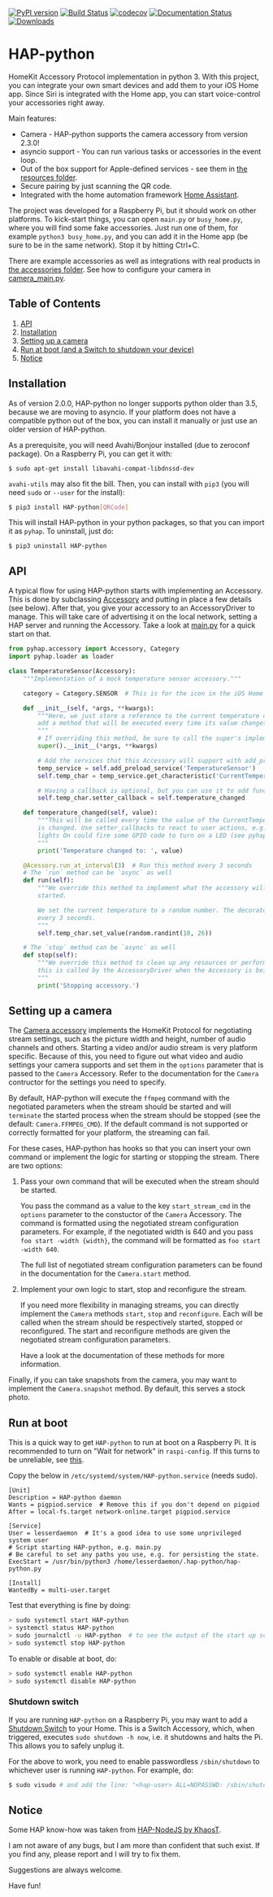 [![PyPI version](https://badge.fury.io/py/HAP-python.svg)](https://badge.fury.io/py/HAP-python) [![Build Status](https://travis-ci.org/ikalchev/HAP-python.svg?branch=master)](https://travis-ci.org/ikalchev/HAP-python) [![codecov](https://codecov.io/gh/ikalchev/HAP-python/branch/master/graph/badge.svg)](https://codecov.io/gh/ikalchev/HAP-python) [![Documentation Status](https://readthedocs.org/projects/hap-python/badge/?version=latest)](http://hap-python.readthedocs.io/en/latest/?badge=latest) [![Downloads](https://pepy.tech/badge/hap-python)](https://pepy.tech/project/hap-python)
# HAP-python

HomeKit Accessory Protocol implementation in python 3.
With this project, you can integrate your own smart devices and add them to your
iOS Home app. Since Siri is integrated with the Home app, you can start voice-control your
accessories right away.

Main features:

* Camera - HAP-python supports the camera accessory from version 2.3.0!
* asyncio support - You can run various tasks or accessories in the event loop.
* Out of the box support for Apple-defined services - see them in [the resources folder](pyhap/resources).
* Secure pairing by just scanning the QR code.
* Integrated with the home automation framework [Home Assistant](https://github.com/home-assistant/home-assistant).

The project was developed for a Raspberry Pi, but it should work on other platforms. To kick-start things,
you can open `main.py` or `busy_home.py`, where you will find some fake accessories.
Just run one of them, for example `python3 busy_home.py`, and you can add it in
the Home app (be sure to be in the same network).
Stop it by hitting Ctrl+C.

There are example accessories as well as integrations with real products
in [the accessories folder](accessories). See how to configure your camera in
[camera_main.py](camera_main.py).

## Table of Contents
1. [API](#API)
2. [Installation](#Installation)
3. [Setting up a camera](#Camera)
4. [Run at boot (and a Switch to shutdown your device)](#AtBoot)
5. [Notice](#Notice)

## Installation <a name="Installation"></a>

As of version 2.0.0, HAP-python no longer supports python older than 3.5, because we
are moving to asyncio. If your platform does not have a compatible python out of the
box, you can install it manually or just use an older version of HAP-python.

As a prerequisite, you will need Avahi/Bonjour installed (due to zeroconf package).
On a Raspberry Pi, you can get it with:
```
$ sudo apt-get install libavahi-compat-libdnssd-dev
```
`avahi-utils` may also fit the bill. Then, you can install with `pip3` (you will need `sudo` or `--user` for the install):
```sh
$ pip3 install HAP-python[QRCode]
```

This will install HAP-python in your python packages, so that you can import it as `pyhap`. To uninstall, just do:
```
$ pip3 uninstall HAP-python
```

## API <a name="API"></a>

A typical flow for using HAP-python starts with implementing an Accessory. This is done by
subclassing [Accessory](pyhap/accessory.py) and putting in place a few details
(see below). After that, you give your accessory to an AccessoryDriver to manage. This
will take care of advertising it on the local network, setting a HAP server and
running the Accessory. Take a look at [main.py](main.py) for a quick start on that.

```python
from pyhap.accessory import Accessory, Category
import pyhap.loader as loader

class TemperatureSensor(Accessory):
    """Implementation of a mock temperature sensor accessory."""

    category = Category.SENSOR  # This is for the icon in the iOS Home app.

    def __init__(self, *args, **kwargs):
        """Here, we just store a reference to the current temperature characteristic and
        add a method that will be executed every time its value changes.
        """
        # If overriding this method, be sure to call the super's implementation first.
        super().__init__(*args, **kwargs)

        # Add the services that this Accessory will support with add_preload_service here
        temp_service = self.add_preload_service('TemperatureSensor')
        self.temp_char = temp_service.get_characteristic('CurrentTemperature')

        # Having a callback is optional, but you can use it to add functionality.
        self.temp_char.setter_callback = self.temperature_changed

    def temperature_changed(self, value):
        """This will be called every time the value of the CurrentTemperature
        is changed. Use setter_callbacks to react to user actions, e.g. setting the
        lights On could fire some GPIO code to turn on a LED (see pyhap/accessories/LightBulb.py).
        """
        print('Temperature changed to: ', value)

    @Acessory.run_at_interval(3)  # Run this method every 3 seconds
    # The `run` method can be `async` as well
    def run(self):
        """We override this method to implement what the accessory will do when it is
        started.

        We set the current temperature to a random number. The decorator runs this method
        every 3 seconds.
        """
        self.temp_char.set_value(random.randint(18, 26))

    # The `stop` method can be `async` as well
    def stop(self):
        """We override this method to clean up any resources or perform final actions, as
        this is called by the AccessoryDriver when the Accessory is being stopped.
        """
        print('Stopping accessory.')
```

## Setting up a camera <a name="Camera"></a>

The [Camera accessory](pyhap/camera.py) implements the HomeKit Protocol for negotiating stream settings,
such as the picture width and height, number of audio channels and others.
Starting a video and/or audio stream is very platform specific. Because of this,
you need to figure out what video and audio settings your camera supports and set them
in the `options` parameter that is passed to the `Camera` Accessory. Refer to the
documentation for the `Camera` contructor for the settings you need to specify.

By default, HAP-python will execute the `ffmpeg` command with the negotiated parameters
when the stream should be started and will `terminate` the started process when the
stream should be stopped (see the default: `Camera.FFMPEG_CMD`).
If the default command is not supported or correctly formatted for your platform,
the streaming can fail.

For these cases, HAP-python has hooks so that you can insert your own command or implement
the logic for starting or stopping the stream. There are two options:

1. Pass your own command that will be executed when the stream should be started.

    You pass the command as a value to the key `start_stream_cmd` in the `options` parameter to
    the constuctor of the `Camera` Accessory. The command is formatted using the
    negotiated stream configuration parameters. For example, if the negotiated width
    is 640 and you pass `foo start -width {width}`, the command will be formatted as
    `foo start -width 640`.

    The full list of negotiated stream configuration parameters can be found in the
    documentation for the `Camera.start` method.

2. Implement your own logic to start, stop and reconfigure the stream.

    If you need more flexibility in managing streams, you can directly implement the
    `Camera` methods `start`, `stop` and `reconfigure`. Each will be called when the
    stream should be respectively started, stopped or reconfigured. The start and
    reconfigure methods are given the negotiated stream configuration parameters.

    Have a look at the documentation of these methods for more information.

Finally, if you can take snapshots from the camera, you may want to implement the
`Camera.snapshot` method. By default, this serves a stock photo.

## Run at boot <a name="AtBoot"></a>
This is a quick way to get `HAP-python` to run at boot on a Raspberry Pi. It is recommended
to turn on "Wait for network" in `raspi-config`. If this turns to be unreliable, see
[this](https://www.raspberrypi.org/forums/viewtopic.php?f=66&t=187225).

Copy the below in `/etc/systemd/system/HAP-python.service` (needs sudo).
```
[Unit]
Description = HAP-python daemon
Wants = pigpiod.service  # Remove this if you don't depend on pigpiod
After = local-fs.target network-online.target pigpiod.service

[Service]
User = lesserdaemon  # It's a good idea to use some unprivileged system user
# Script starting HAP-python, e.g. main.py
# Be careful to set any paths you use, e.g. for persisting the state.
ExecStart = /usr/bin/python3 /home/lesserdaemon/.hap-python/hap-python.py

[Install]
WantedBy = multi-user.target
```

Test that everything is fine by doing:

```sh
> sudo systemctl start HAP-python
> systemctl status HAP-python
> sudo journalctl -u HAP-python  # to see the output of the start up script.
> sudo systemctl stop HAP-python
```

To enable or disable at boot, do:

```sh
> sudo systemctl enable HAP-python
> sudo systemctl disable HAP-python
```

### Shutdown switch

If you are running `HAP-python` on a Raspberry Pi, you may want to add a
[Shutdown Switch](pyhap/accessories/ShutdownSwitch.py) to your Home. This is a
Switch Accessory, which, when triggered, executes `sudo shutdown -h now`, i.e.
it shutdowns and halts the Pi. This allows you to safely unplug it.

For the above to work, you need to enable passwordless `/sbin/shutdown` to whichever
user is running `HAP-python`. For example, do:
```sh
$ sudo visudo # and add the line: "<hap-user> ALL=NOPASSWD: /sbin/shutdown".
```

## Notice <a name="Notice"></a>

Some HAP know-how was taken from [HAP-NodeJS by KhaosT](https://github.com/KhaosT/HAP-NodeJS).

I am not aware of any bugs, but I am more than confident that such exist. If you find any,
please report and I will try to fix them.

Suggestions are always welcome.

Have fun!
